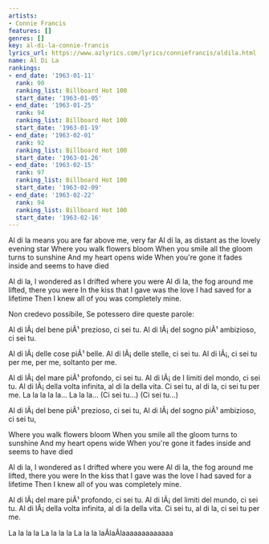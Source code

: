 ```yaml
---
artists:
- Connie Francis
features: []
genres: []
key: al-di-la-connie-francis
lyrics_url: https://www.azlyrics.com/lyrics/conniefrancis/aldila.html
name: Al Di La
rankings:
- end_date: '1963-01-11'
  rank: 90
  ranking_list: Billboard Hot 100
  start_date: '1963-01-05'
- end_date: '1963-01-25'
  rank: 94
  ranking_list: Billboard Hot 100
  start_date: '1963-01-19'
- end_date: '1963-02-01'
  rank: 92
  ranking_list: Billboard Hot 100
  start_date: '1963-01-26'
- end_date: '1963-02-15'
  rank: 97
  ranking_list: Billboard Hot 100
  start_date: '1963-02-09'
- end_date: '1963-02-22'
  rank: 94
  ranking_list: Billboard Hot 100
  start_date: '1963-02-16'
---
```


Al di la means you are far above me, very far
Al di la, as distant as the lovely evening star
Where you walk flowers bloom
When you smile all the gloom turns to sunshine
And my heart opens wide
When you're gone it fades inside and seems to have died

Al di la, I wondered as I drifted where you were
Al di la, the fog around me lifted, there you were
In the kiss that I gave was the love I had saved for a lifetime
Then I knew all of you was completely mine.

Non credevo possibile,
Se potessero dire queste parole:

Al di lÃ¡ del bene piÃ¹ prezioso, ci sei tu.
Al di lÃ¡ del sogno piÃ¹ ambizioso, ci sei tu.

Al di lÃ¡ delle cose piÃ¹ belle.
Al di lÃ¡ delle stelle, ci sei tu.
Al di lÃ¡, ci sei tu per me, per me, soltanto per me.

Al di lÃ¡ del mare piÃ¹ profondo, ci sei tu.
Al di lÃ¡ de I limiti del mondo, ci sei tu.
Al di lÃ¡ della volta infinita, al di la della vita.
Ci sei tu, al di la, ci sei tu per me.
La la la la la...
La la la...
(Ci sei tu...)
(Ci sei tu...)

Al di lÃ¡ del bene piÃ¹ prezioso, ci sei tu,
Al di lÃ¡ del sogno piÃ¹ ambizioso, ci sei tu,

Where you walk flowers bloom
When you smile all the gloom turns to sunshine
And my heart opens wide
When you're gone it fades inside and seems to have died

Al di la, I wondered as I drifted where you were
Al di la, the fog around me lifted, there you were
In the kiss that I gave was the love I had saved for a lifetime
Then I knew all of you was completely mine.

Al di lÃ¡ del mare piÃ¹ profondo, ci sei tu.
Al di lÃ¡ del limiti del mundo, ci sei tu.
Al di lÃ¡ della volta infinita, al di la della vita.
Ci sei tu, al di la, ci sei tu per me.

La la la la
La la la la
La la la laÂlaÂlaaaaaaaaaaaaa



